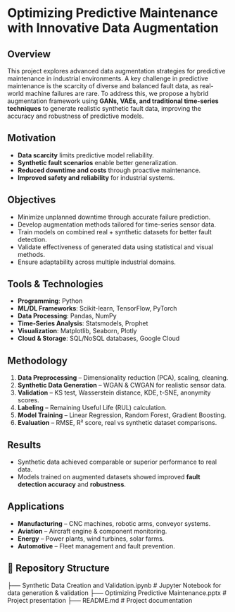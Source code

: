 # Optimizing Predictive Maintenance with Innovative Data Augmentation

## Overview
This project explores advanced data augmentation strategies for predictive maintenance in industrial environments. A key challenge in predictive maintenance is the scarcity of diverse and balanced fault data, as real-world machine failures are rare. To address this, we propose a hybrid augmentation framework using **GANs, VAEs, and traditional time-series techniques** to generate realistic synthetic fault data, improving the accuracy and robustness of predictive models.

## Motivation
- **Data scarcity** limits predictive model reliability.  
- **Synthetic fault scenarios** enable better generalization.  
- **Reduced downtime and costs** through proactive maintenance.  
- **Improved safety and reliability** for industrial systems.  

## Objectives
- Minimize unplanned downtime through accurate failure prediction.  
- Develop augmentation methods tailored for time-series sensor data.  
- Train models on combined real + synthetic datasets for better fault detection.  
- Validate effectiveness of generated data using statistical and visual methods.  
- Ensure adaptability across multiple industrial domains.  

## Tools & Technologies
- **Programming**: Python  
- **ML/DL Frameworks**: Scikit-learn, TensorFlow, PyTorch  
- **Data Processing**: Pandas, NumPy  
- **Time-Series Analysis**: Statsmodels, Prophet  
- **Visualization**: Matplotlib, Seaborn, Plotly  
- **Cloud & Storage**: SQL/NoSQL databases, Google Cloud  

## Methodology
1. **Data Preprocessing** – Dimensionality reduction (PCA), scaling, cleaning.  
2. **Synthetic Data Generation** – WGAN & CWGAN for realistic sensor data.  
3. **Validation** – KS test, Wasserstein distance, KDE, t-SNE, anonymity scores.  
4. **Labeling** – Remaining Useful Life (RUL) calculation.  
5. **Model Training** – Linear Regression, Random Forest, Gradient Boosting.  
6. **Evaluation** – RMSE, R² score, real vs synthetic dataset comparisons.  

## Results
- Synthetic data achieved comparable or superior performance to real data.  
- Models trained on augmented datasets showed improved **fault detection accuracy** and **robustness**.  

## Applications
- **Manufacturing** – CNC machines, robotic arms, conveyor systems.  
- **Aviation** – Aircraft engine & component monitoring.  
- **Energy** – Power plants, wind turbines, solar farms.  
- **Automotive** – Fleet management and fault prevention.  

## 📂 Repository Structure
├── Synthetic Data Creation and Validation.ipynb # Jupyter Notebook for data generation & validation
├── Optimizing Predictive Maintenance.pptx # Project presentation
├── README.md # Project documentation
